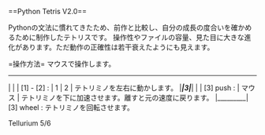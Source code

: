 ==Python Tetris V2.0==

Pythonの文法に慣れてきたため、前作と比較し、自分の成長の度合いを確かめるために制作したテトリスです。
操作性やファイルの容量、見た目に大きな進化があります。ただ動作の正確性は若干衰えたようにも見えます。

=操作方法=
マウスで操作します。
 _________
|    |    | [1] - [2] :
| 1  |  2 |     テトリミノを左右に動かします。
|___|3|___|
|         | [3] push :
| マウス  |     テトリミノを下に加速させます。離すと元の速度に戻ります。
|_________|
            [3] wheel :
                テトリミノを回転させます。

Tellurium 5/6
